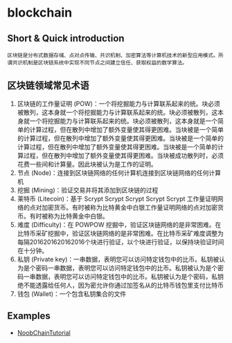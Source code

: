 # blockchain

## Short & Quick introduction
	区块链是分布式数据存储、点对点传输、共识机制、加密算法等计算机技术的新型应用模式。所谓共识机制是区块链系统中实现不同节点之间建立信任、获取权益的数学算法。

## 区块链领域常见术语
1. 区块链的工作量证明 (POW)：一个将挖掘能力与计算联系起来的统。块必须被散列，这本身就一个将挖掘能力与计算联系起来的统。块必须被散列，这本身就一个将挖掘能力与计算联系起来的统。块必须被散列，这本身就是一个简单的计算过程，但在散列中增加了额外变量使其得更困难。当块被是一个简单的计算过程，但在散列中增加了额外变量使其得更困难。当块被是一个简单的计算过程，但在散列中增加了额外变量使其得更困难。当块被是一个简单的计算过程，但在散列中增加了额外变量使其得更困难。当块被成功散列时，必须花费一些间和计算量。因此块被认为是工作的证明。
2. 节点 (Node)：连接到区块链网络的任何计算机连接到区块链网络的任何计算机
3. 挖掘 (Mining)：验证交易并将其添加到区块链的过程
4. 莱特币 (Litecoin)：基于 Scrypt Scrypt Scrypt Scrypt Scrypt 工作量证明网络的点对加密货币。有时被称为比特黄金中白银工作量证明网络的点对加密货币。有时被称为比特黄金中白银。
5. 难度 (Difficulty)：在 POWPOW 挖掘中，验证区块链网络的是非常困难。在比特币采矿挖掘中，验证区块链网络的是非常困难。在比特币采矿难度调整为每隔2016201620162016个块进行验证，以个块进行验证，以保持块验证时间在十分钟。
6. 私钥 (Private key)：一串数据，表明您可以访问特定钱包中的比币。私钥被认为是个密码一串数据，表明您可以访问特定钱包中的比币。私钥被认为是个密码一串数据，表明您可以访问特定钱包中的比币。私钥被认为是个密码，私钥绝不能透露给任何人，因为密允许你通过加签名从的比特币钱包里支付比特币
7. 钱包 (Wallet)：一个包含私钥集合的文件

## Examples
- [NoobChainTutorial](NoobChainTutorial/README.md)